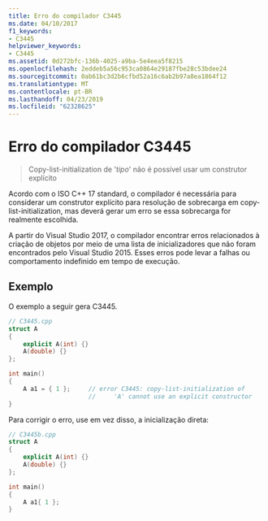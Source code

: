 ```yaml
---
title: Erro do compilador C3445
ms.date: 04/10/2017
f1_keywords:
- C3445
helpviewer_keywords:
- C3445
ms.assetid: 0d272bfc-136b-4025-a9ba-5e4eea5f8215
ms.openlocfilehash: 2eddeb5a56c953ca0864e29187fbe28c53bdee24
ms.sourcegitcommit: 0ab61bc3d2b6cfbd52a16c6ab2b97a8ea1864f12
ms.translationtype: MT
ms.contentlocale: pt-BR
ms.lasthandoff: 04/23/2019
ms.locfileid: "62328625"
---
```

# <a name="compiler-error-c3445"></a>Erro do compilador C3445

> Copy-list-initialization de '*tipo*' não é possível usar um construtor explícito

Acordo com o ISO C++ 17 standard, o compilador é necessária para considerar um construtor explícito para resolução de sobrecarga em copy-list-initialization, mas deverá gerar um erro se essa sobrecarga for realmente escolhida.

A partir do Visual Studio 2017, o compilador encontrar erros relacionados à criação de objetos por meio de uma lista de inicializadores que não foram encontrados pelo Visual Studio 2015. Esses erros pode levar a falhas ou comportamento indefinido em tempo de execução.

## <a name="example"></a>Exemplo

O exemplo a seguir gera C3445.

```cpp
// C3445.cpp
struct A
{
    explicit A(int) {}
    A(double) {}
};

int main()
{
    A a1 = { 1 };     // error C3445: copy-list-initialization of
                      //     'A' cannot use an explicit constructor
}
```

Para corrigir o erro, use em vez disso, a inicialização direta:

```cpp
// C3445b.cpp
struct A
{
    explicit A(int) {}
    A(double) {}
};

int main()
{
    A a1{ 1 };
}
```
